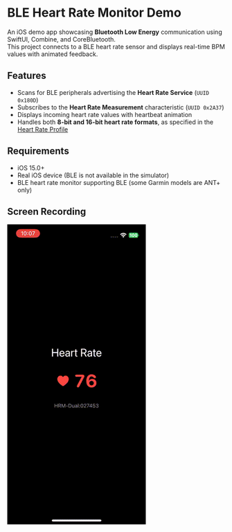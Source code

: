 # BLE Heart Rate Monitor Demo

An iOS demo app showcasing **Bluetooth Low Energy** communication using SwiftUI, Combine, and CoreBluetooth.  
This project connects to a BLE heart rate sensor and displays real-time BPM values with animated feedback.

## Features

- Scans for BLE peripherals advertising the **Heart Rate Service** (`UUID 0x180D`)
- Subscribes to the **Heart Rate Measurement** characteristic (`UUID 0x2A37`)
- Displays incoming heart rate values with heartbeat animation
- Handles both **8-bit and 16-bit heart rate formats**, as specified in the [Heart Rate Profile](https://www.bluetooth.com/specifications/specs/html/?src=HRS_v1.0/out/en/index-en.html#UUID-967df1d3-6c3f-f480-6ac4-dc1ed6444fca)

## Requirements

- iOS 15.0+
- Real iOS device (BLE is not available in the simulator)
- BLE heart rate monitor supporting BLE (some Garmin models are ANT+ only)

## Screen Recording

![App screenrecording](app.gif)
